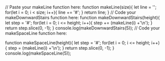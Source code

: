 // Paste your makeLine function here:
function makeLine(size){
  let line = '';
  for(let i = 0; i < size; i++){
    line += '#';
    }
    return line;
}
// Code your makeDownwardStairs function here:
function makeDownwardStairs(height){
  let step = '#'; 
  for(let i = 0; i <= height; i++){
    step += (makeLine(i) +'\n');
  }
  return step.slice(0, -1);
}
console.log(makeDownwardStairs(5));
// Code your makeSpaceLine function here:
  
  function makeSpaceLine(height){
  let step = '#'; 
  for(let i = 0; i <= height; i++){
    step = (makeLine(i) +'\n');
  }
  return step.slice(0, -1);
}
console.log(makeSpaceLine(5));

